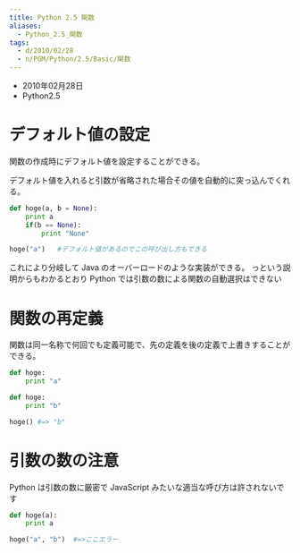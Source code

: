 ```yaml
---
title: Python 2.5 関数
aliases:
  - Python_2.5_関数
tags:
  - d/2010/02/28
  - n/PGM/Python/2.5/Basic/関数
---
```


- 2010年02月28日
- Python2.5


デフォルト値の設定
================================================================================
関数の作成時にデフォルト値を設定することができる。

デフォルト値を入れると引数が省略された場合その値を自動的に突っ込んでくれる。

```python
def hoge(a, b = None):
    print a
    if(b == None):
        print "None"

hoge("a")   #デフォルト値があるのでこの呼び出し方もできる
```

これにより分岐して Java のオーバーロードのような実装ができる。
っという説明からもわかるとおり Python では引数の数による関数の自動選択はできない

関数の再定義
================================================================================
関数は同一名称で何回でも定義可能で、先の定義を後の定義で上書きすることができる。

```python
def hoge:
    print "a"

def hoge:
    print "b"

hoge() #=> "b"
```


引数の数の注意
================================================================================
Python は引数の数に厳密で JavaScript みたいな適当な呼び方は許されないです

```python
def hoge(a):
    print a

hoge("a", "b")  #=>ここエラー
```



